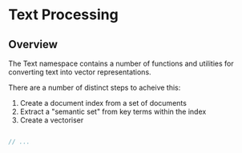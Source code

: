 # Text Processing

## Overview

The Text namespace contains a number of functions and utilities for converting text into vector representations.

There are a number of distinct steps to acheive this:

1. Create a document index from a set of documents
2. Extract a "semantic set" from key terms within the index
3. Create a vectoriser

```cs

// ...

```